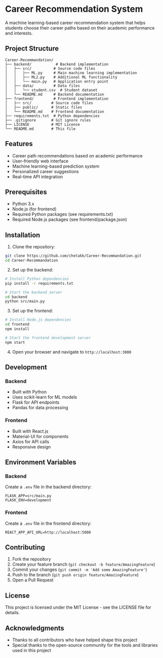 # Career Recommendation System

A machine learning-based career recommendation system that helps students choose their career paths based on their academic performance and interests.

## Project Structure

```
Career-Recommandation/
├── backend/           # Backend implementation
│   ├── src/          # Source code files
│   │   ├── ML.py     # Main machine learning implementation
│   │   ├── ML2.py    # Additional ML functionality
│   │   └── main.py   # Application entry point
│   ├── data/         # Data files
│   │   └── student.csv  # Student dataset
│   └── README.md     # Backend documentation
├── frontend/         # Frontend implementation
│   ├── src/         # Source code files
│   ├── public/      # Static files
│   └── README.md    # Frontend documentation
├── requirements.txt  # Python dependencies
├── .gitignore       # Git ignore rules
├── LICENSE          # MIT License
└── README.md        # This file
```

## Features

- Career path recommendations based on academic performance
- User-friendly web interface
- Machine learning-based prediction system
- Personalized career suggestions
- Real-time API integration

## Prerequisites

- Python 3.x
- Node.js (for frontend)
- Required Python packages (see requirements.txt)
- Required Node.js packages (see frontend/package.json)

## Installation

1. Clone the repository:
```bash
git clone https://github.com/chetakk/Career-Recommandation.git
cd Career-Recommandation
```

2. Set up the backend:
```bash
# Install Python dependencies
pip install -r requirements.txt

# Start the backend server
cd backend
python src/main.py
```

3. Set up the frontend:
```bash
# Install Node.js dependencies
cd frontend
npm install

# Start the frontend development server
npm start
```

4. Open your browser and navigate to `http://localhost:3000`

## Development

### Backend
- Built with Python
- Uses scikit-learn for ML models
- Flask for API endpoints
- Pandas for data processing

### Frontend
- Built with React.js
- Material-UI for components
- Axios for API calls
- Responsive design

## Environment Variables

### Backend
Create a `.env` file in the backend directory:
```
FLASK_APP=src/main.py
FLASK_ENV=development
```

### Frontend
Create a `.env` file in the frontend directory:
```
REACT_APP_API_URL=http://localhost:5000
```

## Contributing

1. Fork the repository
2. Create your feature branch (`git checkout -b feature/AmazingFeature`)
3. Commit your changes (`git commit -m 'Add some AmazingFeature'`)
4. Push to the branch (`git push origin feature/AmazingFeature`)
5. Open a Pull Request

## License

This project is licensed under the MIT License - see the LICENSE file for details.

## Acknowledgments

- Thanks to all contributors who have helped shape this project
- Special thanks to the open-source community for the tools and libraries used in this project
